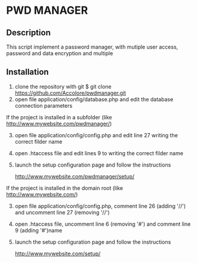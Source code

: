 # PWD MANAGER

## Description

This script implement a password manager, with mutiple user access, password and data encryption and multiple 

## Installation

1. clone the repository with git
    $ git clone https://github.com/Accolore/pwdmanager.git
2. open file application/config/database.php and edit the database connection parameters

If the project is installed in a subfolder (like http://www.mywebsite.com/pwdmanager/)

3. open file application/config/config.php and edit line 27 writing the correct filder name
4. open .htaccess file and edit lines  9 to writing the correct filder name
5. launch the setup configuration page and follow the instructions

    http://www.mywebsite.com/pwdmanager/setup/

If the project is installed in the domain root (like http://www.mywebsite.com/)

3. open file application/config/config.php, comment line 26 (adding '//') and uncomment line 27 (removing '//')
4. open .htaccess file, uncomment line 6 (removing '#') and comment line 9 (adding '#')name
5. launch the setup configuration page and follow the instructions

    http://www.mywebsite.com/setup/